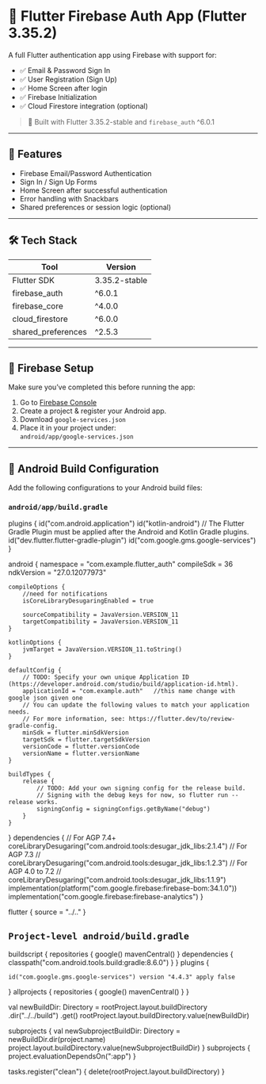 # 🔐 Flutter Firebase Auth App (Flutter 3.35.2)

A full Flutter authentication app using Firebase with support for:
- ✅ Email & Password Sign In
- ✅ User Registration (Sign Up)
- ✅ Home Screen after login
- ✅ Firebase Initialization
- ✅ Cloud Firestore integration (optional)

> 🔧 Built with Flutter 3.35.2-stable and `firebase_auth` ^6.0.1

---

## 📱 Features

- Firebase Email/Password Authentication
- Sign In / Sign Up Forms
- Home Screen after successful authentication
- Error handling with Snackbars
- Shared preferences or session logic (optional)

---

## 🛠 Tech Stack

| Tool               | Version       |
|--------------------|---------------|
| Flutter SDK        | 3.35.2-stable |
| firebase_auth      | ^6.0.1        |
| firebase_core      | ^4.0.0        |
| cloud_firestore    | ^6.0.0        |
| shared_preferences | ^2.5.3        |

---

## 🚀 Firebase Setup

Make sure you’ve completed this before running the app:

1. Go to [Firebase Console](https://console.firebase.google.com/)
2. Create a project & register your Android app.
3. Download `google-services.json`
4. Place it in your project under:  
   `android/app/google-services.json`

---

## 🔧 Android Build Configuration

Add the following configurations to your Android build files:

### `android/app/build.gradle`

plugins {
    id("com.android.application")
    id("kotlin-android")
    // The Flutter Gradle Plugin must be applied after the Android and Kotlin Gradle plugins.
    id("dev.flutter.flutter-gradle-plugin")
    id("com.google.gms.google-services")
}

android {
    namespace = "com.example.flutter_auth"
    compileSdk = 36
    ndkVersion =  "27.0.12077973"

    compileOptions {
        //need for notifications
        isCoreLibraryDesugaringEnabled = true

        sourceCompatibility = JavaVersion.VERSION_11
        targetCompatibility = JavaVersion.VERSION_11
    }

    kotlinOptions {
        jvmTarget = JavaVersion.VERSION_11.toString()
    }

    defaultConfig {
        // TODO: Specify your own unique Application ID (https://developer.android.com/studio/build/application-id.html).
        applicationId = "com.example.auth"   //this name change with google json given one
        // You can update the following values to match your application needs.
        // For more information, see: https://flutter.dev/to/review-gradle-config.
        minSdk = flutter.minSdkVersion
        targetSdk = flutter.targetSdkVersion
        versionCode = flutter.versionCode
        versionName = flutter.versionName
    }

    buildTypes {
        release {
            // TODO: Add your own signing config for the release build.
            // Signing with the debug keys for now, so flutter run --release works.
            signingConfig = signingConfigs.getByName("debug")
        }
    }
}
dependencies {
    // For AGP 7.4+
    coreLibraryDesugaring("com.android.tools:desugar_jdk_libs:2.1.4")
    // For AGP 7.3
    // coreLibraryDesugaring("com.android.tools:desugar_jdk_libs:1.2.3")
    // For AGP 4.0 to 7.2
    // coreLibraryDesugaring("com.android.tools:desugar_jdk_libs:1.1.9")
    implementation(platform("com.google.firebase:firebase-bom:34.1.0"))
    implementation("com.google.firebase:firebase-analytics")
}



flutter {
    source = "../.."
}

## `Project-level android/build.gradle`


buildscript {
    repositories {
        google()
        mavenCentral()
    }
    dependencies {
        classpath("com.android.tools.build:gradle:8.6.0")
    }
}
plugins {

    id("com.google.gms.google-services") version "4.4.3" apply false

}
allprojects {
    repositories {
        google()
        mavenCentral()
    }
}

val newBuildDir: Directory =
    rootProject.layout.buildDirectory
        .dir("../../build")
        .get()
rootProject.layout.buildDirectory.value(newBuildDir)

subprojects {
    val newSubprojectBuildDir: Directory = newBuildDir.dir(project.name)
    project.layout.buildDirectory.value(newSubprojectBuildDir)
}
subprojects {
    project.evaluationDependsOn(":app")
}

tasks.register<Delete>("clean") {
    delete(rootProject.layout.buildDirectory)
}
